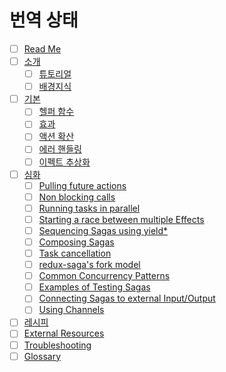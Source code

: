 # 번역 상태

* [ ] [Read Me](/README.md)
* [ ] [소개](/introduction/README.md)
  * [ ] [튜토리얼](/introduction/BeginnerTutorial.md)
  * [ ] [배경지식](/introduction/SagaBackground.md)
* [ ] [기본](/basics/README.md)
  * [ ] [헬퍼 함수](/basics/UsingSagaHelpers.md)
  * [ ] [효과](/basics/DeclarativeEffects.md)
  * [ ] [액션 확산](/basics/DispatchingActions.md)
  * [ ] [에러 핸들링](/basics/ErrorHandling.md)
  * [ ] [이펙트 추상화](/basics/Effect.md)
* [ ] [심화](/advanced/README.md)
  * [ ] [Pulling future actions](/advanced/FutureActions.md)
  * [ ] [Non blocking calls](/advanced/NonBlockingCalls.md)
  * [ ] [Running tasks in parallel](/advanced/RunningTasksInParallel.md)
  * [ ] [Starting a race between multiple Effects](/advanced/RacingEffects.md)
  * [ ] [Sequencing Sagas using yield*](/advanced/SequencingSagas.md)
  * [ ] [Composing Sagas](/advanced/ComposingSagas.md)
  * [ ] [Task cancellation](/advanced/TaskCancellation.md)
  * [ ] [redux-saga's fork model](/advanced/ForkModel.md)
  * [ ] [Common Concurrency Patterns](/advanced/Concurrency.md)
  * [ ] [Examples of Testing Sagas](/advanced/Testing.md)
  * [ ] [Connecting Sagas to external Input/Output](/advanced/UsingRunSaga.md)
  * [ ] [Using Channels](/advanced/Channels.md)
* [ ] [레시피](/recipes/README.md)
* [ ] [External Resources](/ExternalResources.md)
* [ ] [Troubleshooting](/Troubleshooting.md)
* [ ] [Glossary](/Glossary.md)